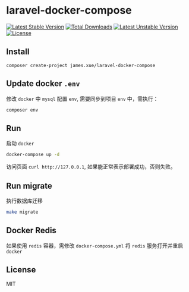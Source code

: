 # laravel-docker-compose

[![Latest Stable Version](https://poser.pugx.org/james.xue/laravel-docker-compose/v/stable.svg)](https://packagist.org/packages/james.xue/laraevl-docker-compose) 
[![Total Downloads](https://poser.pugx.org/james.xue/laravel-docker-compose/downloads.svg)](https://packagist.org/packages/james.xue/laraevl-docker-compose) 
[![Latest Unstable Version](https://poser.pugx.org/james.xue/laravel-docker-compose/v/unstable.svg)](https://packagist.org/packages/james.xue/laraevl-docker-compose) 
[![License](https://poser.pugx.org/james.xue/laravel-docker-compose/license.svg)](https://packagist.org/packages/james.xue/laraevl-docker-compose)

## Install

```shell
composer create-project james.xue/laravel-docker-compose
```

## Update docker `.env`

修改 `docker` 中 `mysql` 配置 `env`, 需要同步到项目 `env` 中，需执行：

```bash
composer env
```

## Run

启动 `docker`

```bash
docker-compose up -d
```

访问页面 `curl http://127.0.0.1`, 如果能正常表示部署成功，否则失败。

## Run migrate

执行数据库迁移

```bash
make migrate
```

## Docker Redis

如果使用 `redis` 容器，需修改 `docker-compose.yml` 将 `redis` 服务打开并重启 `docker`

## License

MIT

